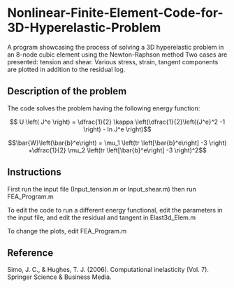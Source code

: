 # Nonlinear-Finite-Element-Code-for-3D-Hyperelastic-Problem
A program showcasing the process of solving a 3D hyperelastic problem in an 8-node cubic element using the Newton-Raphson method
Two cases are presented: tension and shear. Various stress, strain, tangent components are plotted in addition to the residual log.

## Description of the problem
The code solves the problem having the following energy function: 
```math
 U \left( J^e \right) = \dfrac{1}{2} \kappa \left(\dfrac{1}{2}\left({J^e}^2 -1 \right) - ln J^e \right)
```
```math
\bar{W}\left(\bar{b}^e\right) = \mu_1 \left(tr \left[\bar{b}^e\right] -3 \right) +\dfrac{1}{2} \mu_2 \left(tr \left[\bar{b}^e\right] -3 \right)^2
```

## Instructions
First run the input file (Input_tension.m or Input_shear.m) then run FEA_Program.m

To edit the code to run a different energy functional, edit the parameters in the input file, and edit the residual and tangent in Elast3d_Elem.m

To change the plots, edit FEA_Program.m

## Reference
Simo, J. C., & Hughes, T. J. (2006). Computational inelasticity (Vol. 7). Springer Science & Business Media.
